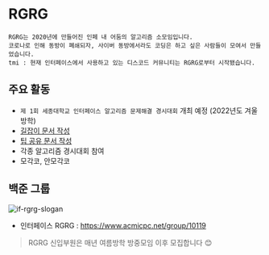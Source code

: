 # RGRG

 ```
RGRG는 2020년에 만들어진 인페 내 어둠의 알고리즘 소모임입니다.
코로나로 인해 동방이 폐쇄되자, 사이버 동방에서라도 코딩은 하고 싶은 사람들이 모여서 만들었습니다.
tmi : 현재 인터페이스에서 사용하고 있는 디스코드 커뮤니티는 RGRG로부터 시작됐습니다.
 ```

## 주요 활동
- `제 1회 세종대학교 인터페이스 알고리즘 문제해결 경시대회` 개최 예정 (2022년도 겨울방학)
- [길잡이 문서 작성](./guide-line/README.md)
- [팁 공유 문서 작성](./tips/README.md)
- 각종 알고리즘 경시대회 참여
- 모각코, 안모각코

## 백준 그룹
![if-rgrg-slogan](https://user-images.githubusercontent.com/41139770/178947337-15edc52b-fd3d-45f2-b037-2f0220464f92.jpg)

- 인터페이스 RGRG : https://www.acmicpc.net/group/10119

> RGRG 신입부원은 매년 여름방학 방중모임 이후 모집합니다 😊

